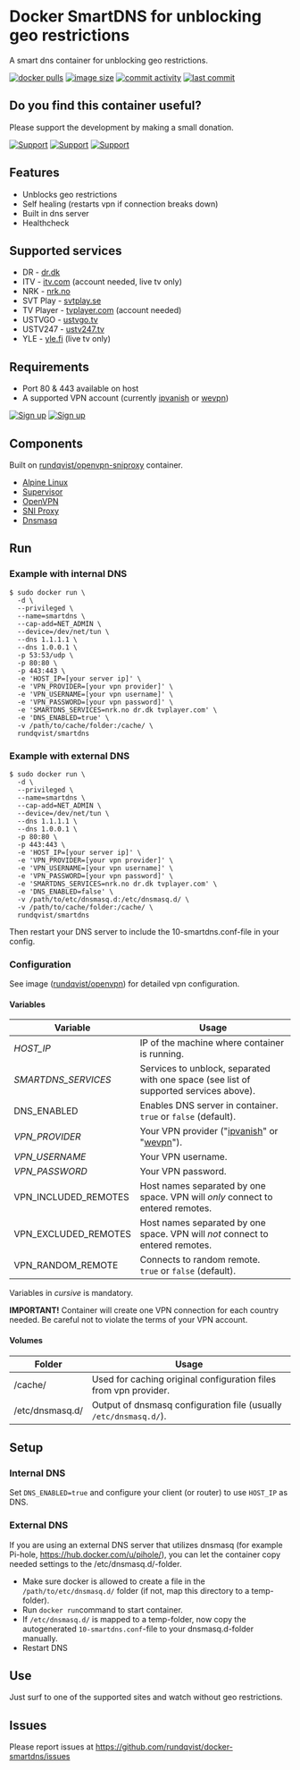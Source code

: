 # Docker SmartDNS for unblocking geo restrictions
A smart dns container for unblocking geo restrictions.

[![docker pulls](https://img.shields.io/docker/pulls/rundqvist/smartdns.svg)](https://hub.docker.com/r/rundqvist/smartdns)
[![image size](https://img.shields.io/docker/image-size/rundqvist/smartdns.svg)](https://hub.docker.com/r/rundqvist/smartdns)
[![commit activity](https://img.shields.io/github/commit-activity/m/rundqvist/docker-smartdns)](https://github.com/rundqvist/docker-smartdns)
[![last commit](https://img.shields.io/github/last-commit/rundqvist/docker-smartdns.svg)](https://github.com/rundqvist/docker-smartdns)

## Do you find this container useful? 
Please support the development by making a small donation.

[![Support](https://img.shields.io/badge/support-Flattr-brightgreen)](https://flattr.com/@rundqvist)
[![Support](https://img.shields.io/badge/support-Buy%20me%20a%20coffee-orange)](https://www.buymeacoffee.com/rundqvist)
[![Support](https://img.shields.io/badge/support-PayPal-blue)](https://www.paypal.com/cgi-bin/webscr?cmd=_s-xclick&hosted_button_id=SZ7J9JL9P5DGE&source=url)

## Features
* Unblocks geo restrictions
* Self healing (restarts vpn if connection breaks down)
* Built in dns server
* Healthcheck

## Supported services
* DR - [dr.dk](https://www.dr.dk/drtv/)
* ITV - [itv.com](https://www.itv.com) (account needed, live tv only)
* NRK - [nrk.no](https://tv.nrk.no)
* SVT Play - [svtplay.se](https://svtplay.se)
* TV Player - [tvplayer.com](https://tvplayer.com/) (account needed)
* USTVGO - [ustvgo.tv](https://ustvgo.tv)
* USTV247 - [ustv247.tv](https://ustv247.tv)
* YLE - [yle.fi](https://areena.yle.fi/tv) (live tv only)

## Requirements
* Port 80 & 443 available on host
* A supported VPN account (currently [ipvanish](https://www.ipvanish.com/?a_bid=48f95966&a_aid=5f3eb2f0be07f) or [wevpn](https://www.wevpn.com/aff/rundqvist))

[![Sign up](https://img.shields.io/badge/sign_up-IPVanish_VPN-6fbc44)](https://www.ipvanish.com/?a_bid=48f95966&a_aid=5f3eb2f0be07f)
[![Sign up](https://img.shields.io/badge/sign_up-WeVPN-e33866)](https://www.wevpn.com/aff/rundqvist)

## Components
Built on [rundqvist/openvpn-sniproxy](https://hub.docker.com/r/rundqvist/openvpn-sniproxy) container.
* [Alpine Linux](https://www.alpinelinux.org)
* [Supervisor](https://github.com/Supervisor/supervisor)
* [OpenVPN](https://github.com/OpenVPN/openvpn)
* [SNI Proxy](https://github.com/dlundquist/sniproxy)
* [Dnsmasq](http://www.thekelleys.org.uk/dnsmasq/doc.html)

## Run

### Example with internal DNS

```
$ sudo docker run \
  -d \
  --privileged \
  --name=smartdns \
  --cap-add=NET_ADMIN \
  --device=/dev/net/tun \
  --dns 1.1.1.1 \
  --dns 1.0.0.1 \
  -p 53:53/udp \
  -p 80:80 \
  -p 443:443 \
  -e 'HOST_IP=[your server ip]' \
  -e 'VPN_PROVIDER=[your vpn provider]' \
  -e 'VPN_USERNAME=[your vpn username]' \
  -e 'VPN_PASSWORD=[your vpn password]' \
  -e 'SMARTDNS_SERVICES=nrk.no dr.dk tvplayer.com' \
  -e 'DNS_ENABLED=true' \
  -v /path/to/cache/folder:/cache/ \
  rundqvist/smartdns
```

### Example with external DNS

```
$ sudo docker run \
  -d \
  --privileged \
  --name=smartdns \
  --cap-add=NET_ADMIN \
  --device=/dev/net/tun \
  --dns 1.1.1.1 \
  --dns 1.0.0.1 \
  -p 80:80 \
  -p 443:443 \
  -e 'HOST_IP=[your server ip]' \
  -e 'VPN_PROVIDER=[your vpn provider]' \
  -e 'VPN_USERNAME=[your vpn username]' \
  -e 'VPN_PASSWORD=[your vpn password]' \
  -e 'SMARTDNS_SERVICES=nrk.no dr.dk tvplayer.com' \
  -e 'DNS_ENABLED=false' \
  -v /path/to/etc/dnsmasq.d:/etc/dnsmasq.d/ \
  -v /path/to/cache/folder:/cache/ \
  rundqvist/smartdns
```

Then restart your DNS server to include the 10-smartdns.conf-file in your config.

### Configuration
See image ([rundqvist/openvpn](https://hub.docker.com/r/rundqvist/openvpn)) for detailed vpn configuration.

#### Variables
| Variable | Usage |
|----------|-------|
| _HOST_IP_ | IP of the machine where container is running. |
| _SMARTDNS_SERVICES_ | Services to unblock, separated with one space (see list of supported services above). |
| DNS_ENABLED | Enables DNS server in container. <br />`true` or `false` (default). |
| _VPN_PROVIDER_ | Your VPN provider ("[ipvanish](https://www.ipvanish.com/?a_bid=48f95966&a_aid=5f3eb2f0be07f)" or "[wevpn](https://www.wevpn.com/aff/rundqvist)"). |
| _VPN_USERNAME_ | Your VPN username. |
| _VPN_PASSWORD_ | Your VPN password. |
| VPN_INCLUDED_REMOTES | Host names separated by one space. VPN will _only_ connect to entered remotes. |
| VPN_EXCLUDED_REMOTES | Host names separated by one space. VPN will _not_ connect to entered remotes. |
| VPN_RANDOM_REMOTE | Connects to random remote. <br />`true` or `false` (default). |

Variables in _cursive_ is mandatory.

**IMPORTANT!** Container will create one VPN connection for each country needed. Be careful not to violate the terms of your VPN account.

#### Volumes

| Folder | Usage |
|--------|-------|
| /cache/ | Used for caching original configuration files from vpn provider. |
| /etc/dnsmasq.d/ | Output of dnsmasq configuration file (usually `/etc/dnsmasq.d/`). |

## Setup

### Internal DNS
Set `DNS_ENABLED=true` and configure your client (or router) to use `HOST_IP` as DNS.

### External DNS

If you are using an external DNS server that utilizes dnsmasq (for example Pi-hole, https://hub.docker.com/u/pihole/), you can let the container copy needed settings to the /etc/dnsmasq.d/-folder.

* Make sure docker is allowed to create a file in the `/path/to/etc/dnsmasq.d/` folder (if not, map this directory to a temp-folder).
* Run `docker run`command to start container.
* If `/etc/dnsmasq.d/` is mapped to a temp-folder, now copy the autogenerated `10-smartdns.conf`-file to your dnsmasq.d-folder manually.
* Restart DNS

## Use
Just surf to one of the supported sites and watch without geo restrictions.

## Issues
Please report issues at https://github.com/rundqvist/docker-smartdns/issues
